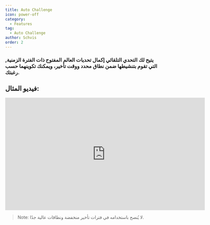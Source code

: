 ```yaml
---
title: Auto Challenge
icon: power-off
category:
  - Features
tag:
  - Auto Challenge
author: Schvis
order: 2
---
```


### يتيح لك التحدي التلقائي إكمال تحديات العالم المفتوح ذات الفترة الزمنية, التي تقوم بتنشيطها ضمن نطاق محدد ووقت تأخير، ويمكنك تكوينهما حسب رغبتك.

## فيديو المثال:

<div class="iframe-container"><iframe width="640" height="360" src="https://www.youtube.com/embed/7JNegfQiK2U?list=PL5eI1Tb64p56g27qfYk7VuFTz4FK6YrKa" title="Korepi - Auto Challenge" frameborder="0" allow="accelerometer; autoplay; clipboard-write; encrypted-media; gyroscope; picture-in-picture; web-share" allowfullscreen></iframe></div>

>Note: لا يُنصح باستخدامه في فترات تأخير منخفضة ونطاقات عالية جدًا.
